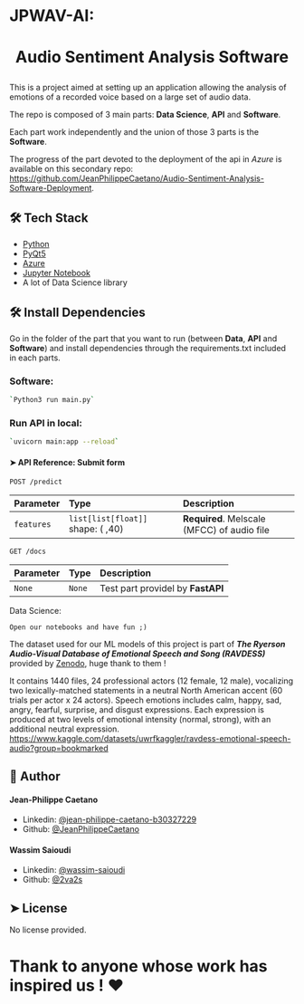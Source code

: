 # JPWAV-AI: 



# <p align="center">Audio Sentiment Analysis Software</p>
  
This is a project aimed at setting up an application allowing the analysis of emotions of a recorded voice based on a large set of audio data.

The repo is composed of 3 main parts: **Data Science**, **API** and **Software**.

Each part work independently and the union of those 3 parts is the **Software**.

The progress of the part devoted to the deployment of the api in *Azure* is available on this secondary repo: https://github.com/JeanPhilippeCaetano/Audio-Sentiment-Analysis-Software-Deployment.

## 🛠️ Tech Stack
- [Python](https://www.python.org/)
- [PyQt5](https://www.qt.io/qt-for-python/)
- [Azure](https://azure.microsoft.com/)
- [Jupyter Notebook](https://jupyter.org/)
- A lot of Data Science library 
    


## 🛠️ Install Dependencies
Go in the folder of the part that you want to run (between **Data**, **API** and **Software**) and install dependencies through the requirements.txt included in each parts.

### Software:
```bash
`Python3 run main.py`
```
### Run API in local:
```bash
`uvicorn main:app --reload`
```
#### ➤ API Reference: Submit form
```http
POST /predict
```
| Parameter | Type     | Description                |
| :-------- | :------- | :------------------------- |
| `features`   | `list[list[float]]`  shape: ( ,40)   | **Required**. Melscale (MFCC) of audio file |
```http
GET /docs
```
| Parameter | Type     | Description                |
| :-------- | :------- | :------------------------- |
| `None`   | `None` | Test part providel by **FastAPI**|



Data Science:

`Open our notebooks and have fun ;)`

The dataset used for our ML models of this project is part of ***The Ryerson Audio-Visual Database of Emotional Speech and Song (RAVDESS)*** provided by [Zenodo](https://zenodo.org/record/1188976#.ZEL6UnZByUk), huge thank to them !

It contains 1440 files, 24 professional actors (12 female, 12 male), vocalizing two lexically-matched statements in a neutral North American accent (60 trials per actor x 24 actors). Speech emotions includes calm, happy, sad, angry, fearful, surprise, and disgust expressions. Each expression is produced at two levels of emotional intensity (normal, strong), with an additional neutral expression.
https://www.kaggle.com/datasets/uwrfkaggler/ravdess-emotional-speech-audio?group=bookmarked







## 🙇 Author
#### Jean-Philippe Caetano
- Linkedin: [@jean-philippe-caetano-b30327229](https://www.linkedin.com/in/jean-philippe-caetano-b30327229/)
- Github: [@JeanPhilippeCaetano](https://github.com/JeanPhilippeCaetano)
#### Wassim Saioudi
- Linkedin: [@wassim-saioudi](https://www.linkedin.com/in/wassim-saioudi)
- Github: [@2va2s](https://github.com/2va2s)
    

## ➤ License
No license provided.

# Thank to anyone whose work has inspired us ! ❤       
